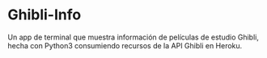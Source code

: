 # Ghibli-Info
Un app de terminal  que muestra información de películas de estudio Ghibli, hecha con Python3 consumiendo recursos de la API Ghibli en Heroku.
<p/>
 <img/ src="img/Ghibli.png>
<p>
